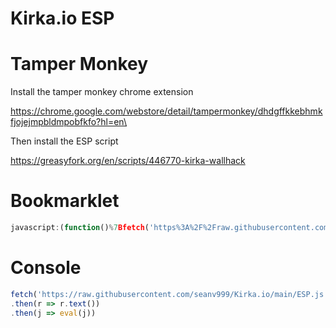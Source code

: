 # Kirka.io ESP

# Tamper Monkey
Install the tamper monkey chrome extension

https://chrome.google.com/webstore/detail/tampermonkey/dhdgffkkebhmkfjojejmpbldmpobfkfo?hl=en\

Then install the ESP script

https://greasyfork.org/en/scripts/446770-kirka-wallhack

# Bookmarklet

```js
javascript:(function()%7Bfetch('https%3A%2F%2Fraw.githubusercontent.com%2Fseanv999%2FKirka.io%2Fmain%2FESP.js')%0A.then(r%20%3D%3E%20r.text())%0A.then(j%20%3D%3E%20eval(j))%7D)()%3B
```

# Console

```js
fetch('https://raw.githubusercontent.com/seanv999/Kirka.io/main/ESP.js')
.then(r => r.text())
.then(j => eval(j))
```
